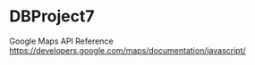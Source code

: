 # DBProject7

Google Maps API Reference
https://developers.google.com/maps/documentation/javascript/
